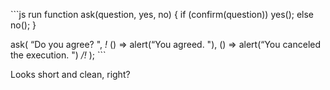 \`\`\`js run function ask(question, yes, no) { if (confirm(question)) yes(); else no(); }

ask( “Do you agree? ", _!_ () =&gt; alert(“You agreed. "), () =&gt; alert(“You canceled the execution. ") _/!_ ); \`\`\`

Looks short and clean, right?
